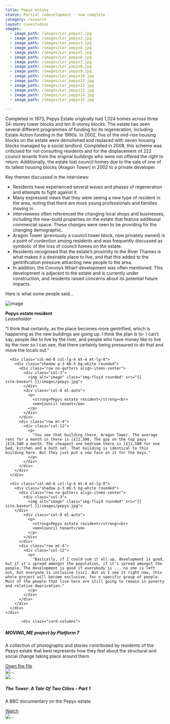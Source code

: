 ```yaml
---
title: Pepys estate
status: Partial redevelopment - now complete
category: research
layout: casestudies 
images:
  - image_path: /images/Lor_pepys1.jpg
  - image_path: /images/Lor_pepys2.jpg
  - image_path: /images/Lor_pepys3.jpg
  - image_path: /images/Lor_pepys4.jpg
  - image_path: /images/Lor_pepys5.jpg
  - image_path: /images/Lor_pepys6.jpg
  - image_path: /images/Lor_pepys7.jpg
  - image_path: /images/Lor_pepys8.jpg
  - image_path: /images/Lor_pepys9.jpg
  - image_path: /images/Lor_pepys10.jpg
  - image_path: /images/Lor_pepys11.jpg
  - image_path: /images/Lor_pepys12.jpg
  - image_path: /images/Lor_pepys13.jpg
  - image_path: /images/Lor_pepys14.jpg
  - image_path: /images/Lor_pepys15.jpg
  
---
```


Completed in 1973, Pepys Estate originally had 1,324 homes across three 24-storey tower blocks and ten 8-storey blocks. The estate has seen several different programmes of funding for its regeneration, including Estate Action funding in the 1990s. In 2002, five of the mid-rise housing blocks on the estate were demolished and replaced with seven housing blocks managed by a social landlord. Completed in 2008, this scheme was criticised for not consulting residents and for the displacement of 222 council tenants from the original buildings who were not offered the right to return. Additionally, the estate lost council homes due to the sale of one of its tallest housing blocks (Aragon Tower) in 2002 to a private developer.


<div class="card-body">
<p class="lead">Key themes discussed in the interviews:</p>
       
<ul>
		<li>Residents have experienced several waves and phases of regeneration and attempts to fight against it.</li>
		<li>Many expressed views that they were seeing a new type of resident in the area, noting that there are more young professionals and families moving in.</li>
		<li>Interviewees often referenced the changing local shops and businesses, including the new-build properties on the estate that feature additional commercial space. These changes were seen to be providing for the changing demographic.</li>
		<li>Aragon Tower (previously a council tower block, now privately owned) is a point of contention among residents and was frequently discussed as symbolic of the loss of council homes on the estate.</li>
		<li>Residents recognised that the estate’s proximity to the River Thames is what makes it a desirable place to live, and that this added to the gentrification pressure attracting new people to the area.</li>
		<li>In addition, the Convoys Wharf development was often mentioned. This development is adjacent to the estate and is currently under construction, and residents raised concerns about its potential future impacts.</li></ul>

<p class="lead">Here is what some people said...</p>

<div class="row mt-5 align-items-center justify-content-center">
      <div class="col-md-8 col-lg-4">
        <div class="shadow p-3 mb-5 bg-white rounded">
          <div class="row no-gutters align-items-center">
            <div class="col-3">
              <img alt="image" class="img-fluid rounded" src="{{ site.baseurl }}/images/pepys.jpg">
            </div>
            <div class="col-8 ml-auto">
              <p>
                <strong>Pepys estate resident</strong><br>
                <em>Leaseholder</em>
              </p>
            </div>
          </div>
          <div class="row mt-4">
            <div class="col-12">
              <p>
                "I think that certainly, as the place becomes more gentrified, which is happening as the new buildings are going up. I think the plan is to- I can’t say, people like to live by the river, and people who have money like to live by the river so I can see, that there certainly being pressured to do that and move the locals out."
              </p>
            </div>
          </div>
        </div>
      </div>

      <div class="col-md-8 col-lg-4 mt-4 mt-lg-0">
        <div class="shadow p-3 mb-5 bg-white rounded">
          <div class="row no-gutters align-items-center">
            <div class="col-3">
              <img alt="image" class="img-fluid rounded" src="{{ site.baseurl }}/images/pepys.jpg">
            </div>
            <div class="col-8 ml-auto">
              <p>
                <strong>Pepys estate resident</strong><br>
                <em>Council tenant</em>
              </p>
            </div>
          </div>
          <div class="row mt-4">
            <div class="col-12">
              <p>
                "You see that building there, Aragon Tower. The average rent for a month in there is [£]2,500. The guy on the top pays [£]4,500 a month. The cheapest one bedroom there is [£]1,500 for one bed, kitchen and a bath set. That building is identical to this building here. But they just put a new face on it for the boys."
              </p>
            </div>
          </div>
        </div>
      </div>

      <div class="col-md-8 col-lg-4 mt-4 mt-lg-0">
        <div class="shadow p-3 mb-5 bg-white rounded">
          <div class="row no-gutters align-items-center">
            <div class="col-3">
              <img alt="image" class="img-fluid rounded" src="{{ site.baseurl }}/images/pepys.jpg">
	    </div>
            <div class="col-8 ml-auto">
              <p>
                <strong>Pepys estate resident</strong><br>
                <em>Council tenant</em>
              </p>
            </div>
          </div>
          <div class="row mt-4">
            <div class="col-12">
              <p>
                "Basically, if I could sum it all up, development is good, but if it's spread amongst the population, if it's spread amongst the people. The development is good if everybody is ... no one is left out, but everyone is inclusive [sic]. But as I see it right now, this whole project will become exclusive, for a specific group of people. Most of the people that live here are still going to remain in poverty and relative deprivation."
              </p>
            </div>
          </div>
        </div>
      </div>
    </div>   
<!-----------------------------------------START OF CARD SNIPPET----------------------------------->
	       <div class="card-columns">
  <div class="card">
    <div class="card-body">
      <h5 class="card-title">MOVING_ME project by Platform 7</h5>
      <p class="card-text">A collection of photographs and stories contributed by residents of the Pepys estate that best represents how they feel about the structural and social change taking place around them.</p>
      <a href="/images/Moving_Me_Pepys.pdf" class="btn btn-primary">Open the file</a>
    </div>
  </div>
  <div class="card">
    <img src="{{ site.baseurl }}/images/pepys6.jpg" class="card-img-top" alt="...">
  </div>	  
  <div class="card">
    <img src="{{ site.baseurl }}/images/pepys7.jpg" class="card-img-top" alt="...">
  </div>
    </div>

<!-----------------------------------------START OF CARD SNIPPET----------------------------------->
<div class="card-columns">
  <div class="card">
    <div class="card-body">
      <h5 class="card-title">The Tower: A Tale Of Two Cities - Part 1</h5>
      <p class="card-text">A BBC documentary on the Pepys estate.</p>
      <a href="https://www.dailymotion.com/video/x4asu6x" class="btn btn-primary">Watch</a>
    </div>
  </div>
  <div class="card">
    <img src="{{ site.baseurl }}/images/pepys_documentary.png" class="card-img-top" alt="...">
  </div>	  
    </div>
